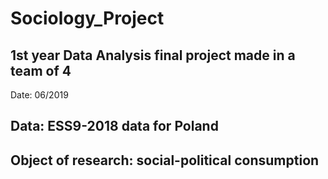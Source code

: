 # Sociology_Project
## 1st year Data Analysis final project made in a team of 4
Date: 06/2019
## Data: ESS9-2018 data for Poland
## Object of research: social-political consumption

